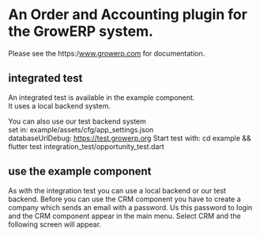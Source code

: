 # An Order and Accounting plugin for the GrowERP system.

Please see the https:/www.growerp.com for documentation.

## integrated test
An integrated test is available in the example component.  
It uses a local backend system.

You can also use our test backend system   
    set in: example/assets/cfg/app_settings.json  
        databaseUrlDebug: https://test.growerp.org
Start test with: cd example && flutter test integration_test/opportunity_test.dart

## use the example component
As with the integration test you can use a local backend or our test backend.
Before you can use the CRM component you have to create a company which sends an email with a password. Us this password to login and the CRM component appear in the main menu. Select CRM and the following screen will appear.
